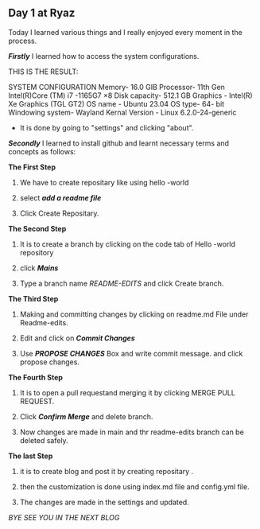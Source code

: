 ## Day 1 at Ryaz

Today I learned various things and I really enjoyed every moment in the process.

**_Firstly_** I learned how to access the system configurations.

THIS IS THE RESULT:

SYSTEM CONFIGURATION
Memory- 16.0 GIB
Processor- 11th Gen Intel(R)Core (TM) i7 -1165G7 ×8
Disk capacity- 512.1 GB
Graphics - Intel(R) Xe Graphics (TGL GT2)
OS name - Ubuntu 23.04
OS type- 64- bit
Windowing system- Wayland
Kernal Version - Linux 6.2.0-24-generic

- It is done by going to "settings" and clicking "about".

**_Secondly_** I learned to install github and learnt necessary terms and concepts as follows:

**The First Step**

1. We have to create repositary like using hello -world

2. select **_add a readme file_**

3. Click Create Repositary.

**The Second Step**

1. It is to create a branch by clicking on the code tab of Hello -world repository 

2. click **_Mains_**

3. Type a branch name *_README-EDITS_* and click Create branch.

**The Third Step**

1. Making and committing changes by clicking on readme.md File under Readme-edits.

2. Edit and click on **_Commit Changes_**

3. Use **_PROPOSE CHANGES_** Box and write commit message. and click propose changes.

**The Fourth Step**

1. It is to open a pull requestand merging it by clicking MERGE PULL REQUEST.

2. Click **_Confirm Merge_** and delete branch.

3. Now changes are made in main and thr readme-edits branch can be deleted safely.

**The last Step**

1. it is to create blog and post it by creating repositary .

2. then the customization is done using index.md file and config.yml file.

3. The changes are made in the settings and updated.

_BYE SEE YOU IN THE NEXT BLOG_

